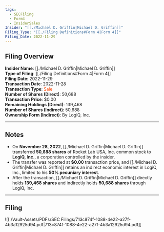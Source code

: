 ```yaml
---
tags:
  - SECFiling
  - Form4
  - InsiderSales
Insider: "[[./Michael D. Griffin|Michael D. Griffin]]"
Filing_Type: "[[./Filing Definitions#Form 4|Form 4]]"
Filing_Date: 2022-11-29
---
```


## Filing Overview

**Insider Name**: [[./Michael D. Griffin|Michael D. Griffin]]  
**Type of Filing**: [[./Filing Definitions#Form 4|Form 4]]  
**Filing Date**: 2022-11-29  
**Transaction Date**: 2022-11-28  
**Transaction Type**: <span style="color:orangered">Sale</span>  
**Number of Shares (Direct)**: 50,688  
**Transaction Price**: $0.00  
**Remaining Holdings (Direct)**: 139,468  
**Number of Shares (Indirect)**: 50,688  
**Ownership Form (Indirect)**: By LogiQ, Inc.  

---

## Notes

- On **November 28, 2022**, [[./Michael D. Griffin|Michael D. Griffin]] transferred **50,688 shares** of Rocket Lab USA, Inc. common stock to **LogiQ, Inc.**, a corporation controlled by the insider.  
- The transfer was reported at **$0.00** transaction price, and [[./Michael D. Griffin|Michael D. Griffin]] retains an indirect economic interest in LogiQ, Inc., limited to his **50% pecuniary interest**.  
- After the transaction, [[./Michael D. Griffin|Michael D. Griffin]] directly holds **139,468 shares** and indirectly holds **50,688 shares** through LogiQ, Inc.

---

## Filing

![[./Vault-Assets/PDFs/SEC Filings/713c874f-1088-4e22-a27f-4b3a12925d94.pdf|713c874f-1088-4e22-a27f-4b3a12925d94.pdf]]
